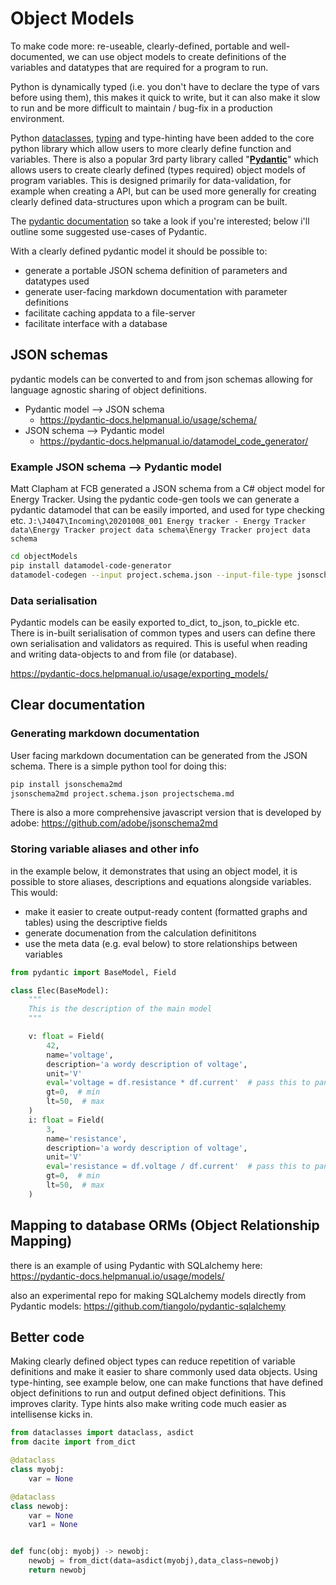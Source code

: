 # Object Models

To make code more: re-useable, clearly-defined, portable and well-documented, we can use object models to create definitions of the variables and datatypes that are required for a program to run.

Python is dynamically typed (i.e. you don't have to declare the type of vars before using them), this makes it quick to write, but it can also make it slow to run and be more difficult to maintain / bug-fix in a production environment.

Python [dataclasses](https://docs.python.org/3/library/dataclasses.html), [typing](https://docs.python.org/3/library/typing.html) and type-hinting have been added to the core python library which allow users to more clearly define function and variables. There is also a popular 3rd party library called "[__Pydantic__](https://pydantic-docs.helpmanual.io/)" which allows users to create clearly defined (types required) object models of program variables. This is designed primarily for data-validation, for example when creating a API, but can be used more generally for creating clearly defined data-structures upon which a program can be built.

The [pydantic documentation](https://pydantic-docs.helpmanual.io/) so take a look if you're interested; below i'll outline some suggested use-cases of Pydantic.

With a clearly defined pydantic model it should be possible to:

- generate a portable JSON schema definition of parameters and datatypes used
- generate user-facing markdown documentation with parameter definitions
- facilitate caching appdata to a file-server
- facilitate interface with a database

## JSON schemas

pydantic models can be converted to and from json schemas allowing for language agnostic sharing of object definitions.

- Pydantic model --> JSON schema
  - https://pydantic-docs.helpmanual.io/usage/schema/
- JSON schema --> Pydantic model
  - https://pydantic-docs.helpmanual.io/datamodel_code_generator/

### Example JSON schema --> Pydantic model

Matt Clapham at FCB generated a JSON schema from a C# object model for Energy Tracker. Using the pydantic code-gen tools we can generate a pydantic datamodel that can be easily imported, and used for type checking etc.
```J:\J4047\Incoming\20201008_001 Energy tracker - Energy Tracker data\Energy Tracker project data schema\Energy Tracker project data schema```

```bash
cd objectModels
pip install datamodel-code-generator
datamodel-codegen --input project.schema.json --input-file-type jsonschema --output model.py
```

### Data serialisation

Pydantic models can be easily exported to_dict, to_json, to_pickle etc. There is in-built serialisation of common types and users can define there own serialisation and validators as required. This is useful when reading and writing data-objects to and from file (or database).

https://pydantic-docs.helpmanual.io/usage/exporting_models/

## Clear documentation

### Generating markdown documentation

User facing markdown documentation can be generated from the JSON schema. There is a simple python tool for doing this:

```bash
pip install jsonschema2md
jsonschema2md project.schema.json projectschema.md
```

There is also a more comprehensive javascript version that is developed by adobe:
https://github.com/adobe/jsonschema2md

### Storing variable aliases and other info

in the example below, it demonstrates that using an object model, it is possible to store aliases, descriptions and equations alongside variables. This would:

- make it easier to create output-ready content (formatted graphs and tables) using the descriptive fields
- generate documenation from the calculation definititons
- use the meta data (e.g. eval below) to store relationships between variables

```python
from pydantic import BaseModel, Field

class Elec(BaseModel):
    """
    This is the description of the main model
    """

    v: float = Field(
        42,
        name='voltage',
        description='a wordy description of voltage',
        unit='V'
        eval='voltage = df.resistance * df.current'  # pass this to pandas eval for calc
        gt=0,  # min
        lt=50,  # max
    )
    i: float = Field(
        3,
        name='resistance',
        description='a wordy description of voltage',
        unit='V'
        eval='resistance = df.voltage / df.current'  # pass this to pandas eval for calc
        gt=0,  # min
        lt=50,  # max
    )
```

## Mapping to database ORMs (Object Relationship Mapping) 

there is an example of using Pydantic with SQLalchemy here: 
https://pydantic-docs.helpmanual.io/usage/models/

also an experimental repo for making SQLalchemy models directly from Pydantic models:
https://github.com/tiangolo/pydantic-sqlalchemy

## Better code

Making clearly defined object types can reduce repetition of variable definitions and make it easier to share commonly used data objects. Using type-hinting, see example below, one can make functions that have defined object definitions to run and output defined object definitions. This improves clarity. Type hints also make writing code much easier as intellisense kicks in.

```python
from dataclasses import dataclass, asdict
from dacite import from_dict

@dataclass
class myobj:
    var = None

@dataclass
class newobj:
    var = None
    var1 = None


def func(obj: myobj) -> newobj:
    newobj = from_dict(data=asdict(myobj),data_class=newobj)
    return newobj
```
